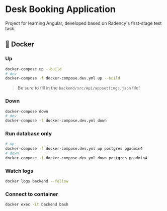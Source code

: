 # Desk Booking Application

Project for learning Angular, developed based on Radency's first-stage test task.

## 🐳 Docker

### Up

```sh
docker-compose up --build
# dev
docker-compose -f docker-compose.dev.yml up --build
```

> Be sure to fill in the `backend/src/Api/appsettings.json` file!

### Down

```sh
docker-compose down
# dev
docker-compose -f docker-compose.dev.yml down
```

### Run database only

```sh
# up
docker-compose -f docker-compose.dev.yml up postgres pgadmin4
# down
docker-compose -f docker-compose.dev.yml down postgres pgadmin4
```

### Watch logs

```sh
docker logs backend --follow
```

### Connect to container

```sh
docker exec -it backend bash
```
